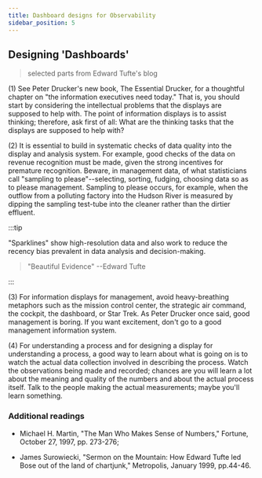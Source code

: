 ```yaml
---
title: Dashboard designs for Observability
sidebar_position: 5
---
```


## Designing 'Dashboards'

> selected parts from Edward Tufte's blog

(1) See Peter Drucker's new book, The Essential Drucker, for a thoughtful chapter on "the information executives need today." That is, you should start by considering the intellectual problems that the displays are supposed to help with. The point of information displays is to assist thinking; therefore, ask first of all: What are the thinking tasks that the displays are supposed to help with?

(2) It is essential to build in systematic checks of data quality into the display and analysis system. For example, good checks of the data on revenue recognition must be made, given the strong incentives for premature recognition. Beware, in management data, of what statisticians call "sampling to please"--selecting, sorting, fudging, choosing data so as to please management. Sampling to please occurs, for example, when the outflow from a polluting factory into the Hudson River is measured by dipping the sampling test-tube into the cleaner rather than the dirtier effluent.

:::tip

"Sparklines" show high-resolution data and also work to reduce the recency bias prevalent in data analysis and decision-making.

> "Beautiful Evidence" --Edward Tufte

:::

(3) For information displays for management, avoid heavy-breathing metaphors such as the mission control center, the strategic air command, the cockpit, the dashboard, or Star Trek. As Peter Drucker once said, good management is boring. If you want excitement, don't go to a good management information system.

(4) For understanding a process and for designing a display for understanding a process, a good way to learn about what is going on is to watch the actual data collection involved in describing the process. Watch the observations being made and recorded; chances are you will learn a lot about the meaning and quality of the numbers and about the actual process itself. Talk to the people making the actual measurements; maybe you'll learn something.

### Additional readings

-   Michael H. Martin, "The Man Who Makes Sense of Numbers," Fortune, October 27, 1997, pp. 273-276;

-   James Surowiecki, "Sermon on the Mountain: How Edward Tufte led Bose out of the land of chartjunk," Metropolis, January 1999, pp.44-46.
